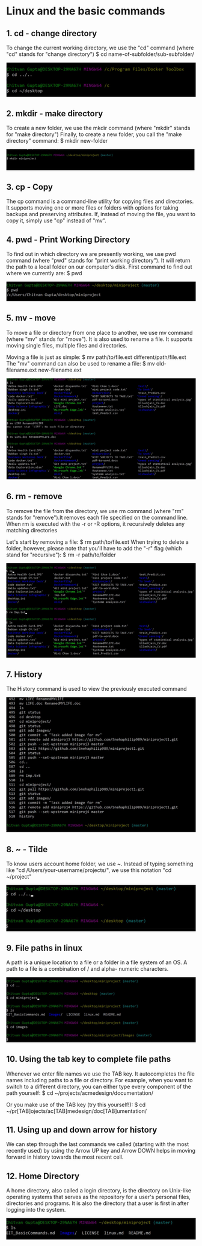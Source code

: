 # Linux and the basic commands
## 1. cd - change directory
To change the current working directory, we use the "cd" command (where "cd" stands for "change directory")
$ cd name-of-subfolder/sub-subfolder/

![Adding Image for cd](https://github.com/Snehaphilip989/miniproject1/blob/master/Images/cd.JPG)

## 2. mkdir - make directory
To create a new folder, we use the mkdir command (where "mkdir" stands for "make directory")
Finally, to create a new folder, you call the "make directory" command:
$ mkdir new-folder

![Adding Image for mkdir](https://github.com/Snehaphilip989/miniproject1/blob/master/Images/mkdir.JPG)

## 3. cp - Copy
The cp command is a command-line utility for copying files and directories. It supports moving one or more files or folders with options for taking backups and preserving attributes.
If, instead of moving the file, you want to copy it, simply use "cp" instead of "mv". 

## 4. pwd - Print Working Directory
To find out in which directory we are presently working, we use pwd command (where "pwd" stands for "print working directory").  It will return the path to a local folder on our computer's disk.
First command to find out where we currently are:
$ pwd

![Adding Image for pwd](https://github.com/Snehaphilip989/miniproject1/blob/master/Images/pwd.JPG)

## 5. mv - move
To move a file or directory from one place to another, we use mv command (where "mv" stands for "move"). It is also used to rename a file.  It supports moving single files, multiple files and directories.

Moving a file is just as simple:
$ mv path/to/file.ext different/path/file.ext
The "mv" command can also be used to rename a file:
$ mv old-filename.ext new-filename.ext

![Adding Image for mv](https://github.com/Snehaphilip989/miniproject1/blob/master/Images/mv.JPG)

## 6. rm - remove 
To remove the file from the directory, we use rm command (where "rm" stands for "remove").It removes each file specified on the command line. When rm is executed with the -r or -R options, it recursively deletes any matching directories

Let's start by removing a file:
$ rm path/to/file.ext
When trying to delete a folder, however, please note that you'll have to add the "-r" flag (which stand for "recursive"):
$ rm -r path/to/folder

![Adding Image for rm](https://github.com/Snehaphilip989/miniproject1/blob/master/Images/rm.JPG)

## 7. History 
The History command is used to view the previously executed command

![Adding Image for History](https://github.com/Snehaphilip989/miniproject1/blob/master/Images/History.JPG)

## 8. ~ - Tilde
To know users account home folder, we use ~. Instead of typing something like "cd /Users/your-username/projects/", we use this notation  "cd ~/project"
 
 ![Adding Image for Tilde](https://github.com/Snehaphilip989/miniproject1/blob/master/Images/Tilde.JPG)
 
## 9. File paths in linux 
A path is a unique location to a file or a folder in a file system of an OS. A path to a file is a combination of / and alpha- numeric characters.

![Adding Image for Filepath](https://github.com/Snehaphilip989/miniproject1/blob/master/Images/Filepath.JPG)

## 10. Using the tab key to complete file paths
Whenever we enter file names we use the TAB key. It autocompletes the file names including paths to a file or directory.
For example, when you want to switch to a different directory, you can either type every component of the path yourself:
$ cd ~/projects/acmedesign/documentation/

Or you make use of the TAB key (try this yourself!):
$ cd ~/pr[TAB]ojects/ac[TAB]medesign/doc[TAB]umentation/

## 11. Using up and down arrow for history
We can step through the last commands we called (starting with the most recently used) by using the Arrow UP key
and Arrow DOWN helps in moving forward in history towards the most recent cell. 

## 12. Home Directory 
A home directory, also called a login directory, is the directory on Unix-like operating systems that serves as the repository for a user's personal files, directories and programs. It is also the directory that a user is first in after logging into the system.

![Adding Image for Home Directory](https://github.com/Snehaphilip989/miniproject1/blob/master/Images/home%20directory.JPG)
